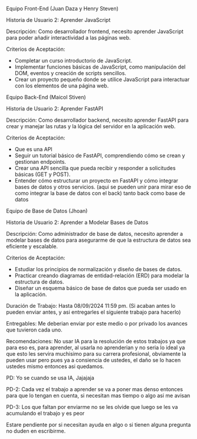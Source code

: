 Equipo Front-End (Juan Daza y Henry Steven)

Historia de Usuario 2: Aprender JavaScript

Descripción: Como desarrollador frontend, necesito aprender JavaScript para poder añadir interactividad a las páginas web.

Criterios de Aceptación:

- Completar un curso introductorio de JavaScript.
- Implementar funciones básicas de JavaScript, como manipulación del DOM, eventos y creación de scripts sencillos.
- Crear un proyecto pequeño donde se utilice JavaScript para interactuar con los elementos de una página web.

Equipo Back-End (Maicol Stiven)

Historia de Usuario 2: Aprender FastAPI

Descripción: Como desarrollador backend, necesito aprender FastAPI para crear y manejar las rutas y la lógica del servidor en la aplicación web.

Criterios de Aceptación:

- Que es una API
- Seguir un tutorial básico de FastAPI, comprendiendo cómo se crean y gestionan endpoints.
- Crear una API sencilla que pueda recibir y responder a solicitudes básicas (GET y POST).
- Entender cómo estructurar un proyecto en FastAPI y cómo integrar bases de datos y otros servicios. (aqui se pueden unir para mirar eso de como integrar la base de datos con el back) tanto back como base de datos

Equipo de Base de Datos (Jhoan)

Historia de Usuario 2: Aprender a Modelar Bases de Datos

Descripción: Como administrador de base de datos, necesito aprender a modelar bases de datos para asegurarme de que la estructura de datos sea eficiente y escalable.

Criterios de Aceptación:

- Estudiar los principios de normalización y diseño de bases de datos.
- Practicar creando diagramas de entidad-relación (ERD) para modelar la estructura de datos.
- Diseñar un esquema básico de base de datos que pueda ser usado en la aplicación.

Duración de Trabajo: Hasta 08/09/2024 11:59 pm. (Si acaban antes lo pueden enviar antes, y asi entregarles el siguiente trabajo para hacerlo)

Entregables: Me deberian enviar por este medio o por privado los avances que tuvieron cada uno.

Recomendaciones: No usar IA para la resolución de estos trabajos ya que para eso es, para aprender, al usarla no aprenderian y no seria lo ideal ya que esto les servira muchisimo para su carrera profesional, obviamente la pueden usar pero pues ya a consiencia de ustedes, el daño se lo hacen ustedes mismo entonces asi quedamos.

PD: Yo se cuando se usa IA, Jajajaja

PD-2: Cada vez el trabajo a aprender se va a poner mas denso entonces para que lo tengan en cuenta, si necesitan mas tiempo o algo asi me avisan

PD-3: Los que faltan por enviarme no se les olvide que luego se les va acumulando el trabajo y es peor

Estare pendiente por si necesitan ayuda en algo o si tienen alguna pregunta no duden en escribirme.

